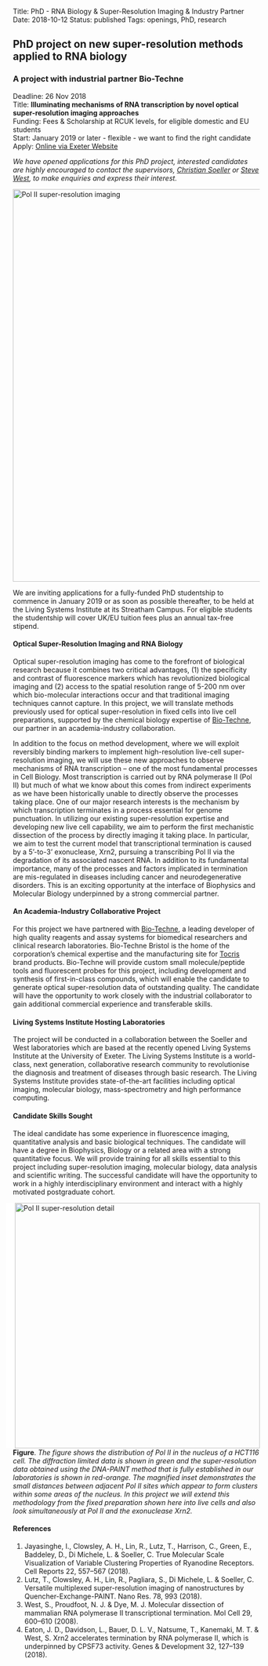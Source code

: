 Title: PhD - RNA Biology & Super-Resolution Imaging & Industry Partner
Date: 2018-10-12
Status: published
Tags: openings, PhD, research

## PhD project on new super-resolution methods applied to RNA biology

### A project with industrial partner Bio-Techne

Deadline: 26 Nov 2018 <br>
Title: **Illuminating mechanisms of RNA transcription by novel optical super-resolution imaging approaches** <br>
Funding: Fees & Scholarship at RCUK levels, for eligible domestic and EU students<br>
Start: January 2019 or later - flexible - we want to find the right candidate <br>
Apply: [Online via Exeter Website](http://www.exeter.ac.uk/studying/funding/award/?id=3307)

_We have opened applications for this PhD project, interested candidates are highly encouraged to contact the supervisors, [Christian Soeller](http://emps.exeter.ac.uk/physics-astronomy/staff/cs463) or [Steve West](https://www.exeter.ac.uk/livingsystems/team/faculty/west/), to make enquiries and express their interest._

<img align="center" width="800"
src="{filename}/images/research/POLII-PAINT-for-web-page-03.png" alt="Pol II super-resolution imaging">

We are inviting applications for a fully-funded PhD studentship to commence in January 2019 or as soon as possible thereafter, to be held at the Living Systems Institute at its Streatham Campus.  For eligible students the studentship will cover UK/EU tuition fees plus an annual tax-free stipend.

#### Optical Super-Resolution Imaging and RNA Biology

Optical super-resolution imaging has come to the forefront of biological research because it combines two critical advantages, (1) the specificity and contrast of fluorescence markers which has revolutionized biological imaging and (2) access to the spatial resolution range of 5-200 nm over which bio-molecular interactions occur and that traditional imaging techniques cannot capture. In this project, we will translate methods previously used for optical super-resolution in fixed cells into live cell preparations, supported by the chemical biology expertise of [Bio-Techne](https://www.bio-techne.com/), our partner in an academia-industry collaboration.

In addition to the focus on method development, where we will exploit reversibly binding markers to implement high-resolution live-cell super-resolution imaging, we will use these new approaches to observe mechanisms of RNA transcription – one of the most fundamental processes in Cell Biology.  Most transcription is carried out by RNA polymerase II (Pol II) but much of what we know about this comes from indirect experiments as we have been historically unable to directly observe the processes taking place.  One of our major research interests is the mechanism by which transcription terminates in a process essential for genome punctuation.  In utilizing our existing super-resolution expertise and developing new live cell capability, we aim to perform the first mechanistic dissection of the process by directly imaging it taking place.  In particular, we aim to test the current model that transcriptional termination is caused by a 5’-to-3’ exonuclease, Xrn2, pursuing a transcribing Pol II via the degradation of its associated nascent RNA.  In addition to its fundamental importance, many of the processes and factors implicated in termination are mis-regulated in diseases including cancer and neurodegenerative disorders.  This is an exciting opportunity at the interface of Biophysics and Molecular Biology underpinned by a strong commercial partner.

#### An Academia-Industry Collaborative Project

For this project we have partnered with [Bio-Techne](https://www.bio-techne.com/), a leading developer of high quality reagents and assay systems for biomedical researchers and clinical research laboratories. Bio-Techne Bristol is the home of the corporation’s chemical expertise and the manufacturing site for [Tocris](https://www.tocris.com/) brand products. Bio-Techne will provide custom small molecule/peptide tools and fluorescent probes for this project, including development and synthesis of first-in-class compounds, which will enable the candidate to generate optical super-resolution data of outstanding quality. The candidate will have the opportunity to work closely with the industrial collaborator to gain additional commercial experience and transferable skills.

#### Living Systems Institute Hosting Laboratories

The project will be conducted in a collaboration between the Soeller and West laboratories which are based at the recently opened Living Systems Institute at the University of Exeter. The Living Systems Institute is a world-class, next generation, collaborative research community to revolutionise the diagnosis and treatment of diseases through basic research. The Living Systems Institute provides state-of-the-art facilities including optical imaging, molecular biology, mass-spectrometry and high performance computing.

#### Candidate Skills Sought

The ideal candidate has some experience in fluorescence imaging, quantitative analysis and basic biological techniques. The candidate will have a degree in Biophysics, Biology or a related area with a strong quantitative focus. We will provide training for all skills essential to this project including super-resolution imaging, molecular biology, data analysis and scientific writing. The successful candidate will have the opportunity to work in a highly interdisciplinary environment and interact with a highly motivated postgraduate cohort.

<img style="float:right; border-left:18px solid white" width="500"
src="{filename}/images/research/POLII-PAINT-for-web-page-02.png" alt="Pol II super-resolution detail">

__Figure__. _The figure shows the distribution of Pol II in the nucleus of a HCT116 cell. The diffraction limited data is shown in green and the super-resolution data obtained using the DNA-PAINT method that is fully established in our laboratories is shown in red-orange. The magnified inset demonstrates the small distances between adjacent Pol II sites which appear to form clusters within some areas of the nucleus. In this project we will extend this methodology from the fixed preparation shown here into live cells and also look simultaneously at Pol II and the exonuclease Xrn2._

<p style="clear:right"></p>

#### References

1.	Jayasinghe, I., Clowsley, A. H., Lin, R., Lutz, T., Harrison, C., Green, E., Baddeley, D., Di Michele, L. & Soeller, C. True Molecular Scale Visualization of Variable Clustering Properties of Ryanodine Receptors. Cell Reports 22, 557–567 (2018).
2.	Lutz, T., Clowsley, A. H., Lin, R., Pagliara, S., Di Michele, L. & Soeller, C. Versatile multiplexed super-resolution imaging of nanostructures by Quencher-Exchange-PAINT. Nano Res. 78, 993 (2018).
3.	West, S., Proudfoot, N. J. & Dye, M. J. Molecular dissection of mammalian RNA polymerase II transcriptional termination. Mol Cell 29, 600–610 (2008).
4.	Eaton, J. D., Davidson, L., Bauer, D. L. V., Natsume, T., Kanemaki, M. T. & West, S. Xrn2 accelerates termination by RNA polymerase II, which is underpinned by CPSF73 activity. Genes & Development 32, 127–139 (2018).
